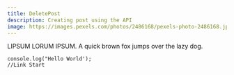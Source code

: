 ```yaml
---
title: DeletePost
description: Creating post using the API
image: https://images.pexels.com/photos/2486168/pexels-photo-2486168.jpeg
---
```

LIPSUM LORUM IPSUM. 
A quick brown fox jumps over the lazy dog.
```
console.log("Hello World');
//Link Start
```